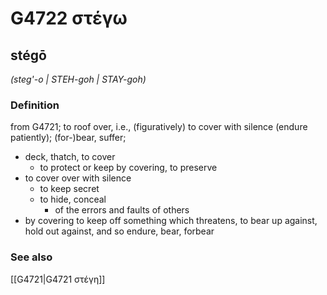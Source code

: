 # G4722 στέγω

## stégō

_(steg'-o | STEH-goh | STAY-goh)_

### Definition

from G4721; to roof over, i.e., (figuratively) to cover with silence (endure patiently); (for-)bear, suffer; 

- deck, thatch, to cover
  - to protect or keep by covering, to preserve
- to cover over with silence
  - to keep secret
  - to hide, conceal
    - of the errors and faults of others
- by covering to keep off something which threatens, to bear up against, hold out against, and so endure, bear, forbear

### See also

[[G4721|G4721 στέγη]]
